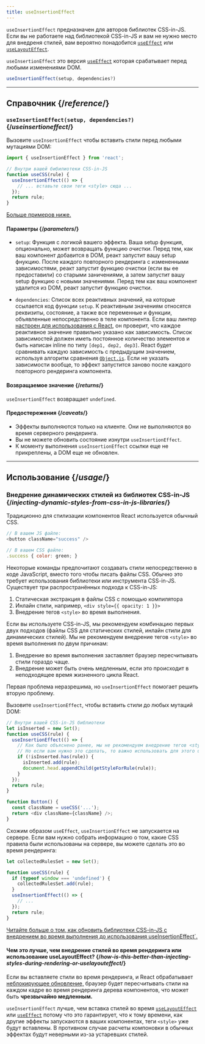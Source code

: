 ```yaml
---
title: useInsertionEffect
---
```


<Pitfall>

`useInsertionEffect` предназначен для авторов библиотек CSS-in-JS. Если вы не работаете над библиотекой CSS-in-JS и вам не нужно место для внедреня стилей, вам вероятно понадобится [`useEffect`](/reference/react/useEffect) или [`useLayoutEffect`](/reference/react/useLayoutEffect).

</Pitfall>

<Intro>

`useInsertionEffect` это версия [`useEffect`](/reference/react/useEffect) которая срабатывает перед любыми изменениями DOM.

```js
useInsertionEffect(setup, dependencies?)
```

</Intro>

<InlineToc />

---

## Справочник {/*reference*/}

### `useInsertionEffect(setup, dependencies?)` {/*useinsertioneffect*/}

Вызовите `useInsertionEffect` чтобы вставить стили перед любыми мутациями DOM:

```js
import { useInsertionEffect } from 'react';

// Внутри вашей бибилиотеки CSS-in-JS
function useCSS(rule) {
  useInsertionEffect(() => {
    // ... вставьте свои теги <style> сюда ...
  });
  return rule;
}
```

[Больше примеров ниже.](#usage)

#### Параметры {/*parameters*/}

* `setup`: Функция с логикой вашего эффекта. Ваша setup функция, опционально, может возвращать функцию *очистки*. Перед тем, как ваш компонент добавится в DOM, реакт запустит вашу setup фнукцию. После каждого повторного рендеринга с измененными зависимостями, реакт запустит функцию очистки (если вы ее предоставили) со старыми заничениями, а затем запустит вашу setup функцию с новыми значениями. Перед тем как ваш компонент удалится из DOM, реакт запустит функцию очистки.
 
* `dependencies`: Список всех реактивных значений, на которые ссылается код функции `setup`. К реактивным значениям относятся реквизиты, состояние, а также все переменные и функции, объявленные непосредственно в теле компонента. Если ваш линтер [настроен для использования с React](/learn/editor-setup#linting), он проверит, что каждое реактивное значение правильно указано как зависимость. Список зависимостей должен иметь постоянное количество элементов и быть написан inline по типу `[dep1, dep2, dep3]`. React будет сравнивать каждую зависимость с предыдущим значением, используя алгоритм сравнения [`Object.is`](https://developer.mozilla.org/en-US/docs/Web/JavaScript/Reference/Global_Objects/Object/is). Если не указать зависимости вообще, то эффект запустится заново после каждого повторного рендеринга компонента.

#### Возвращаемое значение {/*returns*/}

`useInsertionEffect` возвращает `undefined`.

#### Предостережения {/*caveats*/}

* Эффекты выполняются только на клиенте. Они не выполняются во время серверного рендеринга.
* Вы не можете обновить состояние изнутри `useInsertionEffect`.
* К моменту выполнения `useInsertionEffect` ссылки еще не прикреплены, а DOM еще не обновлен.

---

## Использование {/*usage*/}

### Внедрение динамических стилей из библиотек CSS-in-JS {/*injecting-dynamic-styles-from-css-in-js-libraries*/}

Традиционно для стилизации компонентов React используется обычный CSS.

```js
// В вашем JS файле:
<button className="success" />

// В вашем CSS файле:
.success { color: green; }
```
Некоторые команды предпочитают создавать стили непосредственно в коде JavaScript, вместо того чтобы писать файлы CSS. Обычно это требует использования библиотеки или инструмента CSS-in-JS. Существует три распространённых подхода к CSS-in-JS:

1. Статическая экстракция в файлы CSS с помощью компилятора
2. Инлайн стили, например, `<div style={{ opacity: 1 }}>`
3. Внедрение тегов `<style>` во время выполнения.

Если вы используете CSS-in-JS, мы рекомендуем комбинацию первых двух подходов (файлы CSS для статических стилей, инлайн стили для динамических стилей). Мы не рекомендуем внедрение тегов `<style>` во время выполнения по двум причинам:

1. Внедрение во время выполнения заставляет браузер пересчитывать стили гораздо чаще.
2. Внедрение может быть очень медленным, если это происходит в неподходящее время жизненного цикла React.

Первая проблема неразрешима, но `useInsertionEffect` помогает решить вторую проблему.

Вызовите `useInsertionEffect`, чтобы вставить стили до любых мутаций DOM:

```js {4-11}
// Внутри вашей CSS-in-JS библиотеки
let isInserted = new Set();
function useCSS(rule) {
  useInsertionEffect(() => {
    // Как было объяснено ранее, мы не рекомендуем внедрение тегов <style> во время выполнения.
    // Но если вам нужно это сделать, то важно использовать для этого useInsertionEffect.
    if (!isInserted.has(rule)) {
      isInserted.add(rule);
      document.head.appendChild(getStyleForRule(rule));
    }
  });
  return rule;
}

function Button() {
  const className = useCSS('...');
  return <div className={className} />;
}
```

Схожим образом `useEffect`, `useInsertionEffect` не запускается на сервере. Если вам нужно собрать информацию о том, какие CSS правила были использованы на сервере, вы можете сделать это во время рендеринга:

```js {1,4-6}
let collectedRulesSet = new Set();

function useCSS(rule) {
  if (typeof window === 'undefined') {
    collectedRulesSet.add(rule);
  }
  useInsertionEffect(() => {
    // ...
  });
  return rule;
}
```

[Читайте больше о том, как обновить библиотеки CSS-in-JS с внедрением во время выполнения до использования useInsertionEffect`.](https://github.com/reactwg/react-18/discussions/110)

<DeepDive>

#### Чем это лучше, чем внедрение стилей во время рендеринга или использование useLayoutEffect? {/*how-is-this-better-than-injecting-styles-during-rendering-or-uselayouteffect*/}

Если вы вставляете стили во время рендеринга, и React обрабатывает [неблокирующее обновление,](/reference/react/useTransition#marking-a-state-update-as-a-non-blocking-transition) браузер будет пересчитывать стили на каждом кадре во время рендеринга дерева компонентов, что может быть **чрезвычайно медленным.**

`useInsertionEffect` лучше, чем вставка стилей во время [`useLayoutEffect`](/reference/react/useLayoutEffect) или [`useEffect`](/reference/react/useEffect) потому что это гарантирует, что к тому времени, как другие эффекты запускаются в ваших компонентах, теги `<style>` уже будут вставлены. В противном случае расчеты компоновки в обычных эффектах будут неверными из-за устаревших стилей.

</DeepDive>
